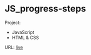 # JS_progress-steps

Project:

- JavaScript
- HTML & CSS

URL:
[live](https://maziarmod.github.io/JS_progress-steps/)